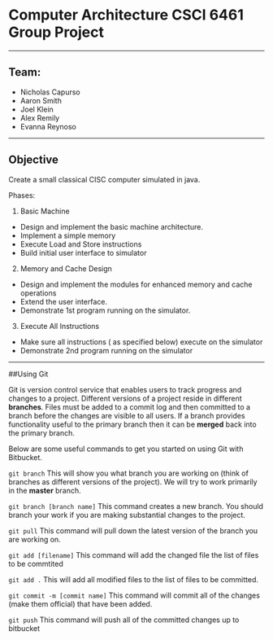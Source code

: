 Computer Architecture CSCI 6461 Group Project
==========
----------

## Team:
- Nicholas Capurso
- Aaron Smith
- Joel Klein
- Alex Remily
- Evanna Reynoso
 
-----

## Objective

Create a small classical CISC computer simulated in java.

Phases:

1. Basic Machine
 - Design and implement the basic machine architecture.
 - Implement a simple memory
 - Execute Load and Store instructions
 - Build initial user interface to simulator

2. Memory and Cache Design
 - Design and implement the modules for enhanced memory and cache operations
 - Extend the user interface.
 - Demonstrate 1st program running on the simulator.

3. Execute All Instructions
 - Make sure all instructions ( as specified below) execute on the simulator
 - Demonstrate 2nd program running on the simulator

----

##Using Git

Git is version control service that enables users to track progress and changes to a project. Different versions of a project reside in different **branches**. Files must be added to a commit log and then committed to a branch before the changes are visible to all users. If a branch provides functionality useful to the primary branch then it can be **merged** back into the primary branch.

Below are some useful commands to get you started on using Git with Bitbucket.

`git branch` This will show you what branch you are working on (think of branches as different versions of the project). We will try to work primarily in the **master** branch.

`git branch [branch name]` This command creates a new branch. You should branch your work if you are making substantial changes to the project.

`git pull` This command will pull down the latest version of the branch you are working on.

`git add [filename]` This command will add the changed file the list of files to be commtited

`git add .` This will add all modified files to the list of files to be committed.

`git commit -m [commit name]` This command will commit all of the changes (make them official) that have been added.

`git push` This command will push all of the committed changes up to bitbucket
